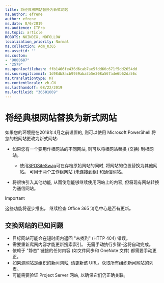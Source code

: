 ```yaml
---
title: 将经典根网站替换为新式网站
ms.author: efrene
author: efrene
ms.date: 8/6/2019
ms.audience: ITPro
ms.topic: article
ROBOTS: NOINDEX, NOFOLLOW
localization_priority: Normal
ms.collection: Adm_O365
ms.assetid: ''
ms.custom:
- "9000687"
- "2579"
ms.openlocfilehash: ffb1466fe436d6cab7ae5fdd60c671f5dd2654dd
ms.sourcegitcommit: 1d98db8acb9959aba3b5e308a567ade6b62da56c
ms.translationtype: MT
ms.contentlocale: zh-CN
ms.lasthandoff: 08/22/2019
ms.locfileid: "36501069"
---
```

# <a name="swap-your-classic-root-site-with-a-modern-site"></a>将经典根网站替换为新式网站

如果您的环境是在2019年4月之前设置的, 则可以使用 Microsoft PowerShell 将您的根网站更改为新式网站:

- 如果您有一个要用作根网站的不同网站, 则可以将根网站替换 (交换) 到根网站。 
    - 使用[SPOSiteSwap](https://docs.microsoft.com/powershell/module/sharepoint-online/invoke-spositeswap?view=sharepoint-ps)可在存档原始网站的同时, 将网站的位置替换为其他网站。 可用于两个工作组网站 (未连接到组) 和通信网站。 

- 将很快引入其他功能, 从而使您能够继续使用网站上的内容, 但将现有网站转换为通信网站。 
>[!Important]
>这些功能将逐步推出。 继续检查 Office 365 消息中心是否有更新。 

## <a name="known-issues-with-swapping-sites"></a>交换网站的已知问题

- 目标网站可能会在短时间内返回 "未找到" (HTTP 404) 错误。
- 需要重新爬网内容才能更新搜索索引。 无需手动执行步骤-这将自动完成。
- 依赖于 "静态" 链接的任何内容 (如文件同步和 OneNote 文件) 都需要手动更正。
- 如果源网站是组织的新闻网站, 请更新该 URL。获取所有组织新闻网站的列表。
- 可能需要验证 Project Server 网站, 以确保它们仍正确关联。





